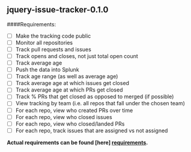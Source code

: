 ## jquery-issue-tracker-0.1.0
####Requirements:
- [ ] Make the tracking code public
- [ ] Monitor all repositories
- [ ] Track pull requests and issues
- [ ] Track opens and closes, not just total open count
- [ ] Track average age
- [ ] Push the data into Splunk
- [ ] Track age range (as well as average age)
- [ ] Track average age at which issues get closed
- [ ] Track average age at which PRs get closed
- [ ] Track % PRs that get closed as opposed to merged (if possible)
- [ ] View tracking by team (i.e. all repos that fall under the chosen team)
- [ ] For each repo, view who created PRs over time
- [ ] For each repo, view who closed issues
- [ ] For each repo, view who closed/landed PRs
- [ ] For each repo, track issues that are assigned vs not assigned

**Actual requirements can be found [here] [requirements].**



[requirements]: https://github.com/jquery/content/issues/4  

